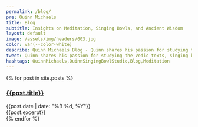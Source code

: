 ```yaml
---
permalink: /blog/
pre: Quinn Michaels
title: Blog
subtitle: Insights on Meditation, Singing Bowls, and Ancient Wisdom
layout: default
image: /assets/img/headers/003.jpg
color: var(--color-white)
describe: Quinn Michaels Blog - Quinn shares his passion for studying the Vedic texts, singing bowls, meditation, art, and various other interests.
tweet: Quinn shares his passion for studying the Vedic texts, singing bowls, meditation, art, and various other interests.
hashtags: QuinnMichaels,QuinnSingingBowlStudio,Blog,Meditation
---
```


<section class="posts">
  {% for post in site.posts %}
    <article class="post">
      <h3><a href="{{ post.url }}">{{post.title}}</a></h3>
      <div class="published">{{post.date | date: "%B %d, %Y"}}</div>
      <article class="excerpt">
        {{post.excerpt}}
      </article>
    </article>
  {% endfor %}
</section>
